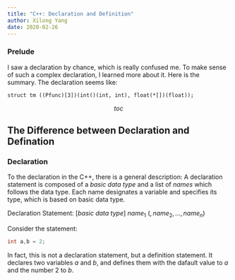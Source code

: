 ```yaml
---
title: "C++: Declaration and Definition"
author: Xilong Yang
date: 2020-02-26
---
```


<div class="abstract">

### Prelude

I saw a declaration by chance, which is really confused me. To make sense of such a complex declaration, I learned more about it. Here is the summary. The declaration seems like:

`struct tm ((Pfunc)[3])(int()(int, int), float(*[])(float));` 

</div>

$$toc$$

## The Difference between Declaration and Defination

### Declaration

To the declaration in the C++, there is a general description: A declaration statement is composed of a *basic data type* and a list of *names* which follows the data type. Each name designates a variable and specifies its type, which is based on basic data type.

Declaration Statement: $[basic\ data\ type]\ name_1\ (, name_2, ... , name_n)$

Consider the statement:

```cpp
int a,b = 2;
```

In fact, this is not a declaration statement, but a definition statement. It declares two variables *a* and *b*, and defines them with the dafault value to *a* and the number 2 to *b*. 

